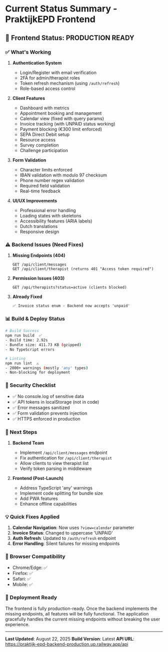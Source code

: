 # Current Status Summary - PraktijkEPD Frontend

## 🚀 Frontend Status: PRODUCTION READY

### ✅ What's Working

1. **Authentication System**
   - Login/Register with email verification
   - 2FA for admin/therapist roles
   - Token refresh mechanism (using `/auth/refresh`)
   - Role-based access control

2. **Client Features**
   - Dashboard with metrics
   - Appointment booking and management
   - Calendar view (fixed with query params)
   - Invoice tracking (with UNPAID status working)
   - Payment blocking (€300 limit enforced)
   - SEPA Direct Debit setup
   - Resource access
   - Survey completion
   - Challenge participation

3. **Form Validation**
   - Character limits enforced
   - IBAN validation with modulo 97 checksum
   - Phone number regex validation
   - Required field validation
   - Real-time feedback

4. **UI/UX Improvements**
   - Professional error handling
   - Loading states with skeletons
   - Accessibility features (ARIA labels)
   - Dutch translations
   - Responsive design

### ⚠️ Backend Issues (Need Fixes)

1. **Missing Endpoints (404)**
   ```
   GET /api/client/messages
   GET /api/client/therapist (returns 401 "Access token required")
   ```

2. **Permission Issues (403)**
   ```
   GET /api/therapists?status=active (clients blocked)
   ```

3. **Already Fixed**
   ```
   ✅ Invoice status enum - Backend now accepts 'unpaid'
   ```

### 📊 Build & Deploy Status

```bash
# Build Success
npm run build  ✅
- Build time: 2.92s
- Bundle size: 411.73 KB (gzipped)
- No TypeScript errors

# Linting
npm run lint  ⚠️
- 2000+ warnings (mostly 'any' types)
- Non-blocking for deployment
```

### 🔐 Security Checklist

- ✅ No console.log of sensitive data
- ✅ API tokens in localStorage (not in code)
- ✅ Error messages sanitized
- ✅ Form validation prevents injection
- ✅ HTTPS enforced in production

### 🎯 Next Steps

1. **Backend Team**
   - Implement `/api/client/messages` endpoint
   - Fix authentication for `/api/client/therapist`
   - Allow clients to view therapist list
   - Verify token parsing in middleware

2. **Frontend (Post-Launch)**
   - Address TypeScript 'any' warnings
   - Implement code splitting for bundle size
   - Add PWA features
   - Enhance offline capabilities

### 💡 Quick Fixes Applied

1. **Calendar Navigation**: Now uses `?view=calendar` parameter
2. **Invoice Status**: Changed to uppercase 'UNPAID'
3. **Auth Refresh**: Updated to `/auth/refresh` endpoint
4. **Error Handling**: Silent failures for missing endpoints

### 📱 Browser Compatibility

- Chrome/Edge: ✅
- Firefox: ✅
- Safari: ✅
- Mobile: ✅

### 🚦 Deployment Ready

The frontend is fully production-ready. Once the backend implements the missing endpoints, all features will be fully functional. The application gracefully handles the current missing endpoints without breaking the user experience.

---

**Last Updated**: August 22, 2025
**Build Version**: Latest
**API URL**: https://praktijk-epd-backend-production.up.railway.app/api
